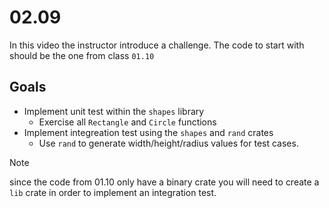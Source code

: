# 02.09

In this video the instructor introduce a challenge.
The code to start with should be the one from class `01.10`

## Goals
- Implement unit test within the `shapes` library
	- Exercise all `Rectangle` and `Circle` functions
- Implement integreation test using the `shapes` and `rand` crates
	- Use `rand` to generate width/height/radius values for test cases.

> [!Note]
> since the code from 01.10 only have a binary crate you will need to create a 
> `lib` crate in order to implement an integration test.
